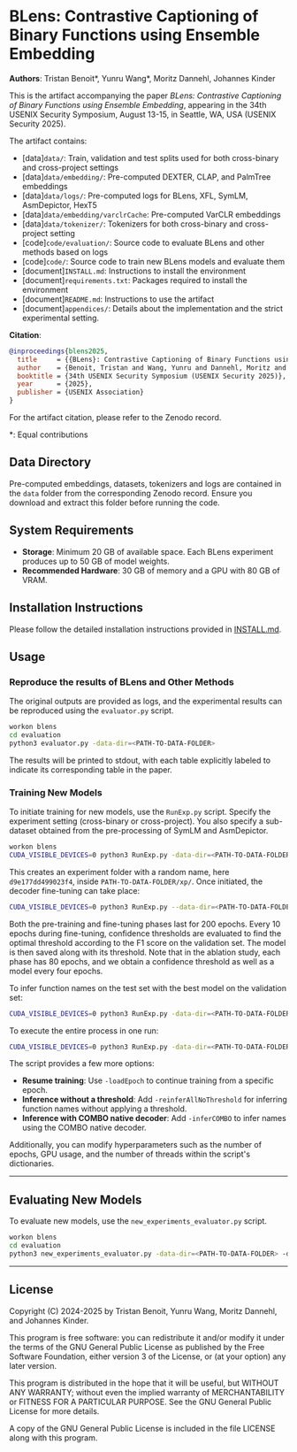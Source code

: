 # BLens: Contrastive Captioning of Binary Functions using Ensemble Embedding
**Authors**: Tristan Benoit\*, Yunru Wang\*, Moritz Dannehl, Johannes Kinder

This is the artifact accompanying the paper _BLens: Contrastive Captioning of Binary Functions using Ensemble Embedding_, appearing in the 34th USENIX Security Symposium, August 13-15, in Seattle, WA, USA (USENIX Security 2025).

The artifact contains:

- [data]`data/`: Train, validation and test splits used for both cross-binary and cross-project settings
- [data]`data/embedding/`: Pre-computed DEXTER, CLAP, and PalmTree embeddings
- [data]`data/logs/`: Pre-computed logs for BLens, XFL, SymLM, AsmDepictor, HexT5
- [data]`data/embedding/varclrCache`: Pre-computed VarCLR embeddings
- [data]`data/tokenizer/`: Tokenizers for both cross-binary and cross-project setting
- [code]`code/evaluation/`: Source code to evaluate BLens and other methods based on logs
- [code]`code/`: Source code to train new BLens models and evaluate them
- [document]`INSTALL.md`: Instructions to install the environment
- [document]`requirements.txt`: Packages required to install the environment
- [document]`README.md`: Instructions to use the artifact
- [document]`appendices/`: Details about the implementation and the strict experimental setting.

**Citation**:
```bibtex
@inproceedings{blens2025,
  title     = {{BLens}: Contrastive Captioning of Binary Functions using Ensemble Embedding},
  author    = {Benoit, Tristan and Wang, Yunru and Dannehl, Moritz and Kinder, Johannes},
  booktitle = {34th USENIX Security Symposium (USENIX Security 2025)},
  year      = {2025},
  publisher = {USENIX Association}
}
```

For the artifact citation, please refer to the Zenodo record.

\*: Equal contributions

## Data Directory

Pre-computed embeddings, datasets, tokenizers and logs are contained in the `data` folder from the corresponding Zenodo record.
Ensure you download and extract this folder before running the code.

## System Requirements

- **Storage**: Minimum 20 GB of available space. Each BLens experiment produces up to 50 GB of model weights.
- **Recommended Hardware**: 30 GB of memory and a GPU with 80 GB of VRAM.

## Installation Instructions

Please follow the detailed installation instructions provided in [INSTALL.md](INSTALL.md).


## Usage

### Reproduce the results of BLens and Other Methods


The original outputs are provided as logs, and the experimental results can be reproduced using the `evaluator.py` script.

```bash
workon blens
cd evaluation
python3 evaluator.py -data-dir=<PATH-TO-DATA-FOLDER> 
```
The results will be printed to stdout, with each table explicitly labeled to indicate its corresponding table in the paper.

### Training New Models

To initiate training for new models, use the `RunExp.py` script. Specify the experiment setting (cross-binary or cross-project). You also specify a sub-dataset obtained from the pre-processing of SymLM and AsmDepictor.

```bash
workon blens
CUDA_VISIBLE_DEVICES=0 python3 RunExp.py -data-dir=<PATH-TO-DATA-FOLDER> --cross-binary --symlm-subdataset -pretrain
```

This creates an experiment folder with a random name, here `d9e177dd499023f4`, inside `PATH-TO-DATA-FOLDER/xp/`.
Once initiated, the decoder fine-tuning can take place:

```bash
CUDA_VISIBLE_DEVICES=0 python3 RunExp.py --data-dir=<PATH-TO-DATA-FOLDER> -d=d9e177dd499023f4 --cross-binary --symlm-subdataset -train
```
Both the pre-training and fine-tuning phases last for 200 epochs. Every 10 epochs during fine-tuning, confidence thresholds are evaluated to find the optimal threshold according to the F1 score on the validation set. The model is then saved along with its threshold. Note that in the ablation study, each phase has 80 epochs, and we obtain a confidence threshold as well as a model every four epochs.

To infer function names on the test set with the best model on the validation set:

```bash
CUDA_VISIBLE_DEVICES=0 python3 RunExp.py -data-dir=<PATH-TO-DATA-FOLDER> -d=d9e177dd499023f4 --cross-binary --symlm-subdataset -inferBest
```

To execute the entire process in one run:

```bash
CUDA_VISIBLE_DEVICES=0 python3 RunExp.py -data-dir=<PATH-TO-DATA-FOLDER> --cross-binary --symlm-subdataset -pretrain -train -inferBest
```

The script provides a few more options:

- **Resume training**: Use `-loadEpoch` to continue training from a specific epoch.
- **Inference without a threshold**: Add `-reinferAllNoThreshold` for inferring function names without applying a threshold.
- **Inference with COMBO native decoder**: Add `-inferCOMBO` to infer names using the COMBO native decoder.

Additionally, you can modify hyperparameters such as the number of epochs, GPU usage, and the number of threads within the script's dictionaries.

---

## Evaluating New Models

To evaluate new models, use the `new_experiments_evaluator.py` script.

```bash
workon blens
cd evaluation
python3 new_experiments_evaluator.py -data-dir=<PATH-TO-DATA-FOLDER> -d=d9e177dd499023f4 --cross-binary --symlm-subdataset
```

--- 

## License 

Copyright (C) 2024-2025 by Tristan Benoit, Yunru Wang, Moritz Dannehl, and Johannes Kinder.

This program is free software: you can redistribute it and/or modify it under the terms of the GNU General Public License as published by the Free Software Foundation, either version 3 of the License, or (at your option) any later version.

This program is distributed in the hope that it will be useful, but WITHOUT ANY WARRANTY; without even the implied warranty of MERCHANTABILITY or FITNESS FOR A PARTICULAR PURPOSE. See the GNU General Public License for more details.

A copy of the GNU General Public License is included in the file LICENSE along with this program. 
